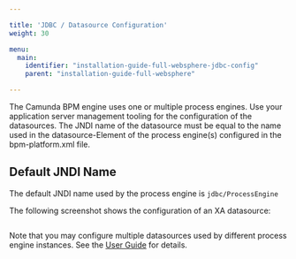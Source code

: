 ```yaml
---

title: 'JDBC / Datasource Configuration'
weight: 30

menu:
  main:
    identifier: "installation-guide-full-websphere-jdbc-config"
    parent: "installation-guide-full-websphere"

---
```


The Camunda BPM engine uses one or multiple process engines. Use your application server management tooling for the configuration of the datasources.
The JNDI name of the datasource must be equal to the name used in the datasource-Element of the process engine(s) configured in the bpm-platform.xml file.


## Default JNDI Name

The default JNDI name used by the process engine is <code>jdbc/ProcessEngine</code>

The following screenshot shows the configuration of an XA datasource:

<a href="ref:asset:/guides/installation-guide/was/assets/img/jdbc.png" target="_blank">
  <img class="tile" src="ref:asset:/guides/installation-guide/was/assets/img/jdbc.png" alt=""/>
</a>

Note that you may configure multiple datasources used by different process engine instances. See the <a href="ref:/guides/user-guide/">User Guide</a> for details.